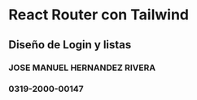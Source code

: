 # React Router con Tailwind
## Diseño de Login y listas
### JOSE MANUEL HERNANDEZ RIVERA
### 0319-2000-00147

